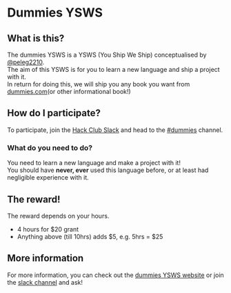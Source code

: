 <!-- # sv

Everything you need to build a Svelte project, powered by [`sv`](https://github.com/sveltejs/cli).

## Creating a project

If you're seeing this, you've probably already done this step. Congrats!

```bash
# create a new project in the current directory
npx sv create

# create a new project in my-app
npx sv create my-app
```

## Developing

Once you've created a project and installed dependencies with `npm install` (or `pnpm install` or `yarn`), start a development server:

```bash
npm run dev

# or start the server and open the app in a new browser tab
npm run dev -- --open
```

## Building

To create a production version of your app:

```bash
npm run build
```

You can preview the production build with `npm run preview`.

> To deploy your app, you may need to install an [adapter](https://svelte.dev/docs/kit/adapters) for your target environment.
--> 
# Dummies YSWS

## What is this?

The dummies YSWS is a YSWS (You Ship We Ship) conceptualised by [@peleg2210](https://hackclub.slack.com/team/U091DE0M4NB).  
The aim of this YSWS is for you to learn a new language and ship a project with it.  
In return for doing this, we will ship you any book you want from [dummies.com](https://www.dummies.com/)(or other informational book!)

## How do I participate?
To participate, join the [Hack Club Slack](https://hackclub.com/slack) and head to the [#dummies](https://hackclub.slack.com/archives/C096M3EV67M) channel.  

### What do you need to do?
You need to learn a new language and make a project with it!  
You should have **never, ever** used this language before, or at least had negligible experience with it.  

## The reward!
The reward depends on your hours.
- 4 hours for $20 grant
- Anything above (till 10hrs) adds $5, e.g. 5hrs = $25

## More information
For more information, you can check out the [dummies YSWS website](https://dummies-ysws.vercel.app/) or join the [slack channel](https://hackclub.slack.com/archives/C096M3EV67M) and ask!
